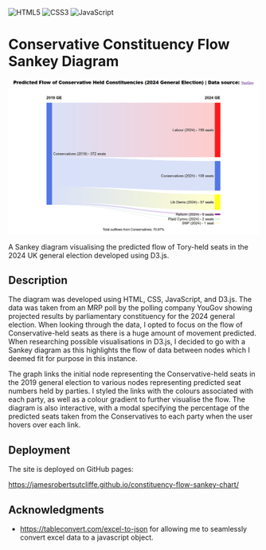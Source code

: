![HTML5](https://img.shields.io/badge/html5-%23E34F26.svg?style=for-the-badge&logo=html5&logoColor=white) ![CSS3](https://img.shields.io/badge/css3-%231572B6.svg?style=for-the-badge&logo=css3&logoColor=white) ![JavaScript](https://img.shields.io/badge/javascript-%23323330.svg?style=for-the-badge&logo=javascript&logoColor=%23F7DF1E)

# Conservative Constituency Flow Sankey Diagram

![Sankey Diagram](sankey-diagram.png)

A Sankey diagram visualising the predicted flow of Tory-held seats in the 2024 UK general election developed using D3.js.

## Description

The diagram was developed using HTML, CSS, JavaScript, and D3.js. The data was taken from an MRP poll by the polling company YouGov showing projected results by parliamentary constituency for the 2024 general election. When looking through the data, I opted to focus on the flow of Conservative-held seats as there is a huge amount of movement predicted. When researching possible visualisations in D3.js, I decided to go with a Sankey diagram as this highlights the flow of data between nodes which I deemed fit for purpose in this instance.

The graph links the initial node representing the Conservative-held seats in the 2019 general election to various nodes representing predicted seat numbers held by parties. I styled the links with the colours associated with each party, as well as a colour gradient to further visualise the flow. The diagram is also interactive, with a modal specifying the percentage of the predicted seats taken from the Conservatives to each party when the user hovers over each link.

## Deployment

The site is deployed on GitHub pages:

https://jamesrobertsutcliffe.github.io/constituency-flow-sankey-chart/

## Acknowledgments

- https://tableconvert.com/excel-to-json for allowing me to seamlessly convert excel data to a javascript object.
